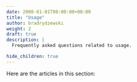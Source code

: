 ```yaml
---
date: 2000-01-01T00:00:00+00:00
title: "Usage"
author: bradrydzewski
weight: 2
draft: true
description: |
  Frequently asked questions related to usage.

hide_children: true
---
```


Here are the articles in this section:
